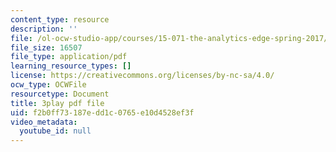 ```yaml
---
content_type: resource
description: ''
file: /ol-ocw-studio-app/courses/15-071-the-analytics-edge-spring-2017/f2b0ff73187edd1c0765e10d4528ef3f_1G6iJmM64LA.pdf
file_size: 16507
file_type: application/pdf
learning_resource_types: []
license: https://creativecommons.org/licenses/by-nc-sa/4.0/
ocw_type: OCWFile
resourcetype: Document
title: 3play pdf file
uid: f2b0ff73-187e-dd1c-0765-e10d4528ef3f
video_metadata:
  youtube_id: null
---
```

